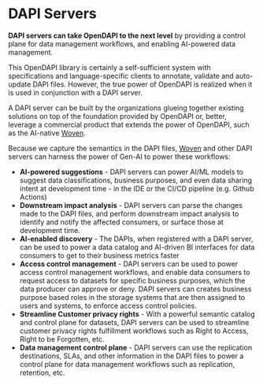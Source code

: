 # DAPI Servers

**DAPI servers can take OpenDAPI to the next level** by providing a control plane for data management workflows, and enabling AI-powered data management.

This OpenDAPI library is certainly a self-sufficient system with specifications and language-specific clients to annotate, validate and auto-update DAPI files. However, the true power of OpenDAPI is realized when it is used in conjunction with a DAPI server.

A DAPI server can be built by the organizations glueing together existing solutions on top of the foundation provided by OpenDAPI or, better, leverage a commercial product that extends the power of OpenDAPI, such as the AI-native [Woven](https://wovencollab.com).

Because we capture the semantics in the DAPI files, [Woven](https://wovencollab.com) and other DAPI servers can harness the power of Gen-AI to power these workflows:

- **AI-powered suggestions** - DAPI servers can power AI/ML models to suggest data classifications, business purposes, and even data sharing intent at development time - in the IDE or the CI/CD pipeline (e.g. Github Actions)
- **Downstream impact analysis** - DAPI servers can parse the changes made to the DAPI files, and perform downstream impact analysis to identify and notify the affected consumers, or surface those at development time.
- **AI-enabled discovery** - The DAPIs, when registered with a DAPI server, can be used to power a data catalog and AI-driven BI interfaces for data consumers to get to their business metrics faster
- **Access control management** - DAPI servers can be used to power access control management workflows, and enable data consumers to request access to datasets for specific business purposes, which the data producer can approve or deny. DAPI servers can creates business purpose based roles in the storage systems that are then assigned to users and systems, to enforce access control policies.
- **Streamline Customer privacy rights** - With a powerful semantic catalog and control plane for datasets, DAPI servers can be used to streamline customer privacy rights fulfillment workflows such as Right to Access, Right to be Forgotten, etc.
- **Data management control plane** - DAPI servers can use the replication destinations, SLAs, and other information in the DAPI files to power a control plane for data management workflows such as replication, retention, etc.
